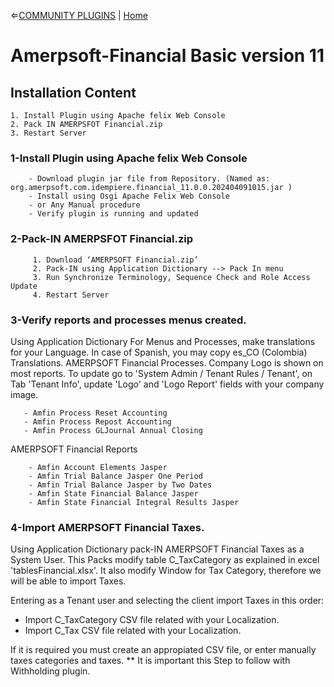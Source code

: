 &lArr;[COMMUNITY PLUGINS](../README.md) | [Home](../../README.md)

# <b>Amerpsoft-Financial Basic version 11</b>

## <b>Installation Content</b>

```text
1. Install Plugin using Apache felix Web Console
2. Pack IN AMERPSFOT Financial.zip
3. Restart Server
```

### <b>1-Install Plugin using Apache felix Web Console</b>

```text
	- Download plugin jar file from Repository. (Named as: org.amerpsoft.com.idempiere.financial_11.0.0.202404091015.jar )
	- Install using Osgi Apache Felix Web Console
	- or Any Manual procedure
	- Verify plugin is running and updated
```

### <b>2-Pack-IN AMERPSFOT Financial.zip</b>

```text
	 1. Download ‘AMERPSOFT Financial.zip’
	 2. Pack-IN using Application Dictionary --> Pack In menu 
	 3. Run Synchronize Terminology, Sequence Check and Role Access Update
	 4. Restart Server
 ```
 
### <b>3-Verify reports and processes menus created. </b>

Using Application Dictionary For Menus and Processes, make translations for your Language. In case of Spanish, you may copy es_CO (Colombia) Translations.
AMERPSOFT Financial Processes.
Company Logo is shown on most reports. To update go to 'System Admin / Tenant Rules / Tenant', on Tab 'Tenant Info', update 'Logo' and 'Logo Report' fields with your company image.

 ```text
	- Amfin Process Reset Accounting
	- Amfin Process Repost Accounting
	- Amfin Process GLJournal Annual Closing
```

AMERPSOFT Financial Reports

```text
	- Amfin Account Elements Jasper
	- Amfin Trial Balance Jasper One Period
	- Amfin Trial Balance Jasper by Two Dates
	- Amfin State Financial Balance Jasper
	- Amfin State Financial Integral Results Jasper
```

### <b>4-Import AMERPSOFT Financial Taxes. </b>

Using Application Dictionary pack-IN AMERPSOFT Financial Taxes as a System User.
This Packs modify table C_TaxCategory as explained in excel 'tablesFinancial.xlsx'.
It also modify Window for Tax Category, therefore we will be able to import Taxes.

Entering as a Tenant user and selecting the client import Taxes in this order:

- Import C_TaxCategory CSV file related with your Localization.
- Import C_Tax CSV file related with your Localization.

If it is required you must create an appropiated CSV file, or enter manually taxes categories and taxes.
** It is important this Step to follow with Withholding plugin.

 

